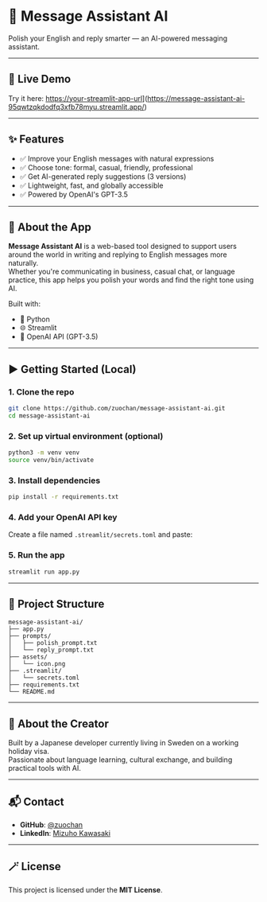 
# 💬 Message Assistant AI

Polish your English and reply smarter — an AI-powered messaging assistant.

---

## 🚀 Live Demo

Try it here: [https://your-streamlit-app-url](https://your-streamlit-app-url)](https://message-assistant-ai-95qwtzqkdodfq3xfb78myu.streamlit.app/)

---

## ✨ Features

- ✅ Improve your English messages with natural expressions
- ✅ Choose tone: formal, casual, friendly, professional
- ✅ Get AI-generated reply suggestions (3 versions)
- ✅ Lightweight, fast, and globally accessible
- ✅ Powered by OpenAI's GPT-3.5

---

## 🧠 About the App

**Message Assistant AI** is a web-based tool designed to support users around the world in writing and replying to English messages more naturally.  
Whether you're communicating in business, casual chat, or language practice, this app helps you polish your words and find the right tone using AI.

Built with:
- 🐍 Python
- 🌐 Streamlit
- 🤖 OpenAI API (GPT-3.5)

---

## ▶️ Getting Started (Local)

### 1. Clone the repo

```bash
git clone https://github.com/zuochan/message-assistant-ai.git
cd message-assistant-ai
```

### 2. Set up virtual environment (optional)

```bash
python3 -m venv venv
source venv/bin/activate
```

### 3. Install dependencies

```bash
pip install -r requirements.txt
```

### 4. Add your OpenAI API key

Create a file named `.streamlit/secrets.toml` and paste:


### 5. Run the app

```bash
streamlit run app.py
```

---

## 📄 Project Structure

```text
message-assistant-ai/
├── app.py
├── prompts/
│   ├── polish_prompt.txt
│   └── reply_prompt.txt
├── assets/
│   └── icon.png
├── .streamlit/
│   └── secrets.toml
├── requirements.txt
└── README.md
```

---

## 🙋 About the Creator

Built by a Japanese developer currently living in Sweden on a working holiday visa.  
Passionate about language learning, cultural exchange, and building practical tools with AI.

---

## 📬 Contact

- **GitHub**: [@zuochan](https://github.com/zuochan)
- **LinkedIn**: [Mizuho Kawasaki](https://linkedin.com/in/mizuho-kawasaki-76245b2b8)

---

## 🪄 License

This project is licensed under the **MIT License**.
